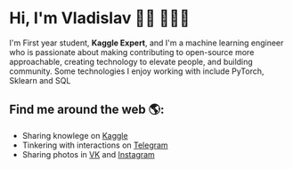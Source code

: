 # Hi, I'm Vladislav 👋🏾 👩🏾‍💻

I'm First year student, **Kaggle Expert**, and I'm a machine learning engineer who is passionate about making contributing to open-source more approachable, creating technology to elevate people, and building community. Some technologies I enjoy working with include PyTorch, Sklearn and SQL


## Find me around the web 🌎:
- Sharing knowlege on <a href="https://www.twitch.tv/blacktechdiva">Kaggle</a>
- Tinkering with interactions on <a href="https://telegram.me/LilDataScientist">Telegram</a>
- Sharing photos in <a href="https://vk.com/lildatascientist">VK</a> and <a href="https://www.instagram.com/lildatascientist">Instagram</a>
